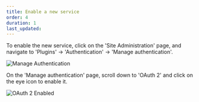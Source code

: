 ```yaml
---
title: Enable a new service
order: 4
duration: 1
last_updated:
---
```


To enable the new service, click on the 'Site Administration' page, and navigate to 'Plugins' &rarr; 'Authentication' &rarr; 'Manage authentication'.

![Manage Authentication](/assets/images/set-up-moodle-via-aaf-authn/manage-auth.png)

On the 'Manage authentication' page, scroll down to 'OAuth 2' and click on the eye icon to enable it.

![OAuth 2 Enabled](/assets/images/set-up-moodle-via-aaf-authn/enabled-oauth2.png)

